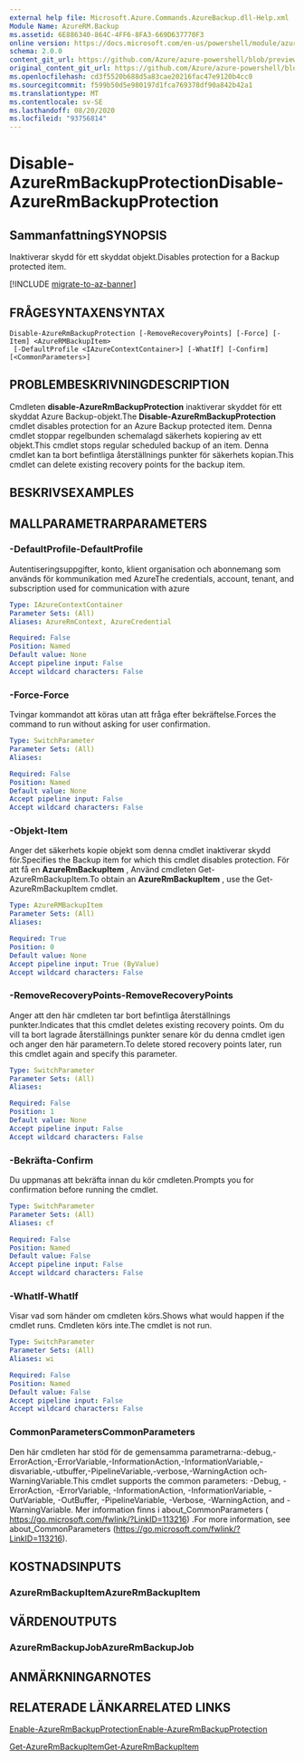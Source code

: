 ```yaml
---
external help file: Microsoft.Azure.Commands.AzureBackup.dll-Help.xml
Module Name: AzureRM.Backup
ms.assetid: 6E886340-864C-4FF6-8FA3-669D637770F3
online version: https://docs.microsoft.com/en-us/powershell/module/azurerm.backup/disable-azurermbackupprotection
schema: 2.0.0
content_git_url: https://github.com/Azure/azure-powershell/blob/preview/src/ResourceManager/AzureBackup/Commands.AzureBackup/help/Disable-AzureRmBackupProtection.md
original_content_git_url: https://github.com/Azure/azure-powershell/blob/preview/src/ResourceManager/AzureBackup/Commands.AzureBackup/help/Disable-AzureRmBackupProtection.md
ms.openlocfilehash: cd3f5520b688d5a83cae20216fac47e9120b4cc0
ms.sourcegitcommit: f599b50d5e980197d1fca769378df90a842b42a1
ms.translationtype: MT
ms.contentlocale: sv-SE
ms.lasthandoff: 08/20/2020
ms.locfileid: "93756814"
---
```

# <span data-ttu-id="a3eeb-101">Disable-AzureRmBackupProtection</span><span class="sxs-lookup"><span data-stu-id="a3eeb-101">Disable-AzureRmBackupProtection</span></span>

## <span data-ttu-id="a3eeb-102">Sammanfattning</span><span class="sxs-lookup"><span data-stu-id="a3eeb-102">SYNOPSIS</span></span>
<span data-ttu-id="a3eeb-103">Inaktiverar skydd för ett skyddat objekt.</span><span class="sxs-lookup"><span data-stu-id="a3eeb-103">Disables protection for a Backup protected item.</span></span>

[!INCLUDE [migrate-to-az-banner](../../includes/migrate-to-az-banner.md)]

## <span data-ttu-id="a3eeb-104">FRÅGESYNTAXEN</span><span class="sxs-lookup"><span data-stu-id="a3eeb-104">SYNTAX</span></span>

```
Disable-AzureRmBackupProtection [-RemoveRecoveryPoints] [-Force] [-Item] <AzureRMBackupItem>
 [-DefaultProfile <IAzureContextContainer>] [-WhatIf] [-Confirm] [<CommonParameters>]
```

## <span data-ttu-id="a3eeb-105">PROBLEMBESKRIVNING</span><span class="sxs-lookup"><span data-stu-id="a3eeb-105">DESCRIPTION</span></span>
<span data-ttu-id="a3eeb-106">Cmdleten **disable-AzureRmBackupProtection** inaktiverar skyddet för ett skyddat Azure Backup-objekt.</span><span class="sxs-lookup"><span data-stu-id="a3eeb-106">The **Disable-AzureRmBackupProtection** cmdlet disables protection for an Azure Backup protected item.</span></span>
<span data-ttu-id="a3eeb-107">Denna cmdlet stoppar regelbunden schemalagd säkerhets kopiering av ett objekt.</span><span class="sxs-lookup"><span data-stu-id="a3eeb-107">This cmdlet stops regular scheduled backup of an item.</span></span>
<span data-ttu-id="a3eeb-108">Denna cmdlet kan ta bort befintliga återställnings punkter för säkerhets kopian.</span><span class="sxs-lookup"><span data-stu-id="a3eeb-108">This cmdlet can delete existing recovery points for the backup item.</span></span>

## <span data-ttu-id="a3eeb-109">BESKRIVS</span><span class="sxs-lookup"><span data-stu-id="a3eeb-109">EXAMPLES</span></span>

## <span data-ttu-id="a3eeb-110">MALLPARAMETRAR</span><span class="sxs-lookup"><span data-stu-id="a3eeb-110">PARAMETERS</span></span>

### <span data-ttu-id="a3eeb-111">-DefaultProfile</span><span class="sxs-lookup"><span data-stu-id="a3eeb-111">-DefaultProfile</span></span>
<span data-ttu-id="a3eeb-112">Autentiseringsuppgifter, konto, klient organisation och abonnemang som används för kommunikation med Azure</span><span class="sxs-lookup"><span data-stu-id="a3eeb-112">The credentials, account, tenant, and subscription used for communication with azure</span></span>

```yaml
Type: IAzureContextContainer
Parameter Sets: (All)
Aliases: AzureRmContext, AzureCredential

Required: False
Position: Named
Default value: None
Accept pipeline input: False
Accept wildcard characters: False
```

### <span data-ttu-id="a3eeb-113">-Force</span><span class="sxs-lookup"><span data-stu-id="a3eeb-113">-Force</span></span>
<span data-ttu-id="a3eeb-114">Tvingar kommandot att köras utan att fråga efter bekräftelse.</span><span class="sxs-lookup"><span data-stu-id="a3eeb-114">Forces the command to run without asking for user confirmation.</span></span>

```yaml
Type: SwitchParameter
Parameter Sets: (All)
Aliases: 

Required: False
Position: Named
Default value: None
Accept pipeline input: False
Accept wildcard characters: False
```

### <span data-ttu-id="a3eeb-115">-Objekt</span><span class="sxs-lookup"><span data-stu-id="a3eeb-115">-Item</span></span>
<span data-ttu-id="a3eeb-116">Anger det säkerhets kopie objekt som denna cmdlet inaktiverar skydd för.</span><span class="sxs-lookup"><span data-stu-id="a3eeb-116">Specifies the Backup item for which this cmdlet disables protection.</span></span>
<span data-ttu-id="a3eeb-117">För att få en **AzureRmBackupItem** , Använd cmdleten Get-AzureRmBackupItem.</span><span class="sxs-lookup"><span data-stu-id="a3eeb-117">To obtain an **AzureRmBackupItem** , use the Get-AzureRmBackupItem cmdlet.</span></span>

```yaml
Type: AzureRMBackupItem
Parameter Sets: (All)
Aliases: 

Required: True
Position: 0
Default value: None
Accept pipeline input: True (ByValue)
Accept wildcard characters: False
```

### <span data-ttu-id="a3eeb-118">-RemoveRecoveryPoints</span><span class="sxs-lookup"><span data-stu-id="a3eeb-118">-RemoveRecoveryPoints</span></span>
<span data-ttu-id="a3eeb-119">Anger att den här cmdleten tar bort befintliga återställnings punkter.</span><span class="sxs-lookup"><span data-stu-id="a3eeb-119">Indicates that this cmdlet deletes existing recovery points.</span></span>
<span data-ttu-id="a3eeb-120">Om du vill ta bort lagrade återställnings punkter senare kör du denna cmdlet igen och anger den här parametern.</span><span class="sxs-lookup"><span data-stu-id="a3eeb-120">To delete stored recovery points later, run this cmdlet again and specify this parameter.</span></span>

```yaml
Type: SwitchParameter
Parameter Sets: (All)
Aliases: 

Required: False
Position: 1
Default value: None
Accept pipeline input: False
Accept wildcard characters: False
```

### <span data-ttu-id="a3eeb-121">-Bekräfta</span><span class="sxs-lookup"><span data-stu-id="a3eeb-121">-Confirm</span></span>
<span data-ttu-id="a3eeb-122">Du uppmanas att bekräfta innan du kör cmdleten.</span><span class="sxs-lookup"><span data-stu-id="a3eeb-122">Prompts you for confirmation before running the cmdlet.</span></span>

```yaml
Type: SwitchParameter
Parameter Sets: (All)
Aliases: cf

Required: False
Position: Named
Default value: False
Accept pipeline input: False
Accept wildcard characters: False
```

### <span data-ttu-id="a3eeb-123">-WhatIf</span><span class="sxs-lookup"><span data-stu-id="a3eeb-123">-WhatIf</span></span>
<span data-ttu-id="a3eeb-124">Visar vad som händer om cmdleten körs.</span><span class="sxs-lookup"><span data-stu-id="a3eeb-124">Shows what would happen if the cmdlet runs.</span></span>
<span data-ttu-id="a3eeb-125">Cmdleten körs inte.</span><span class="sxs-lookup"><span data-stu-id="a3eeb-125">The cmdlet is not run.</span></span>

```yaml
Type: SwitchParameter
Parameter Sets: (All)
Aliases: wi

Required: False
Position: Named
Default value: False
Accept pipeline input: False
Accept wildcard characters: False
```

### <span data-ttu-id="a3eeb-126">CommonParameters</span><span class="sxs-lookup"><span data-stu-id="a3eeb-126">CommonParameters</span></span>
<span data-ttu-id="a3eeb-127">Den här cmdleten har stöd för de gemensamma parametrarna:-debug,-ErrorAction,-ErrorVariable,-InformationAction,-InformationVariable,-disvariable,-utbuffer,-PipelineVariable,-verbose,-WarningAction och-WarningVariable.</span><span class="sxs-lookup"><span data-stu-id="a3eeb-127">This cmdlet supports the common parameters: -Debug, -ErrorAction, -ErrorVariable, -InformationAction, -InformationVariable, -OutVariable, -OutBuffer, -PipelineVariable, -Verbose, -WarningAction, and -WarningVariable.</span></span> <span data-ttu-id="a3eeb-128">Mer information finns i about_CommonParameters ( https://go.microsoft.com/fwlink/?LinkID=113216) .</span><span class="sxs-lookup"><span data-stu-id="a3eeb-128">For more information, see about_CommonParameters (https://go.microsoft.com/fwlink/?LinkID=113216).</span></span>

## <span data-ttu-id="a3eeb-129">KOSTNADS</span><span class="sxs-lookup"><span data-stu-id="a3eeb-129">INPUTS</span></span>

### <span data-ttu-id="a3eeb-130">AzureRmBackupItem</span><span class="sxs-lookup"><span data-stu-id="a3eeb-130">AzureRmBackupItem</span></span>

## <span data-ttu-id="a3eeb-131">VÄRDEN</span><span class="sxs-lookup"><span data-stu-id="a3eeb-131">OUTPUTS</span></span>

### <span data-ttu-id="a3eeb-132">AzureRmBackupJob</span><span class="sxs-lookup"><span data-stu-id="a3eeb-132">AzureRmBackupJob</span></span>

## <span data-ttu-id="a3eeb-133">ANMÄRKNINGAR</span><span class="sxs-lookup"><span data-stu-id="a3eeb-133">NOTES</span></span>

## <span data-ttu-id="a3eeb-134">RELATERADE LÄNKAR</span><span class="sxs-lookup"><span data-stu-id="a3eeb-134">RELATED LINKS</span></span>

[<span data-ttu-id="a3eeb-135">Enable-AzureRmBackupProtection</span><span class="sxs-lookup"><span data-stu-id="a3eeb-135">Enable-AzureRmBackupProtection</span></span>](./Enable-AzureRmBackupProtection.md)

[<span data-ttu-id="a3eeb-136">Get-AzureRmBackupItem</span><span class="sxs-lookup"><span data-stu-id="a3eeb-136">Get-AzureRmBackupItem</span></span>](./Get-AzureRmBackupItem.md)


